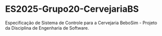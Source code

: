 # ES2025-Grupo20-CervejariaBS
Especificação de Sistema de Controle para a Cervejaria BeboSim - Projeto da Disciplina de Engenharia de Software.
